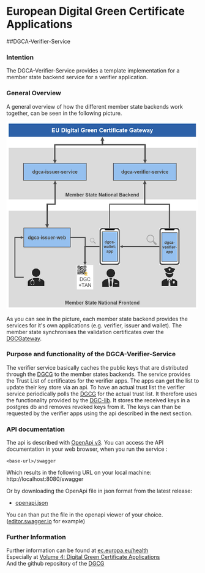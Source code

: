 # European Digital Green Certificate Applications 
##DGCA-Verifier-Service

### Intention
The DGCA-Verifier-Service provides a template implementation for a member state backend service for a verifier application.

### General Overview
A general overview of how the different member state backends work together, can be seen in the following picture.

![DGCA overview](dgca_overview.png "DGCA Overview")

As you can see in the picture, each member state backend provides the services for it's own applications (e.g. verifier, issuer and wallet).
The member state synchronises the validation certificates over the [DGCGateway](https://https://github.com/eu-digital-green-certificates/dgc-gateway).

### Purpose and functionality of the DGCA-Verifier-Service
The verifier service basically caches the public keys that are distributed through the [DGCG](https://https://github.com/eu-digital-green-certificates/dgc-gateway) to the member states backends. 
The service provides the Trust List of certificates for the verifier apps. The apps can get the list to update their key store via an api.
To have an actual trust list the verifier service periodically polls the [DGCG](https://https://github.com/eu-digital-green-certificates/dgc-gateway) 
for the actual trust list. It therefore uses the functionality provided by the [DGC-lib](https://github.com/eu-digital-green-certificates/dgc-lib). 
It stores the received keys in a postgres db and removes revoked keys from it. The keys can than be requested by the verifier apps using the api described in the next section.



### API documentation

The api is described with [OpenApi v3](https://swagger.io). You can access the API documentation in your web browser, when you run the service :

    <base-url>/swagger

Which results in the following URL on your local machine:
http://localhost:8080/swagger

Or by downloading the OpenApi file in json format from the latest release:  
* [openapi.json](https://github.com/eu-digital-green-certificates/dgca-verifier-service/releases/latest/download/openapi.json)

You can than put the file in the openapi viewer of your choice. ([editor.swagger.io](https://editor.swagger.io) for example)


### Further Information
Further information can be found at [ec.europa.eu/health](https://ec.europa.eu/health/ehealth/covid-19_en)  
Especially at [Volume 4: Digital Green Certificate Applications](https://ec.europa.eu/health/sites/default/files/ehealth/docs/digital-green-certificates_v4_en.pdf)  
And the github repository of the [DGCG](https://https://github.com/eu-digital-green-certificates/dgc-gateway)
